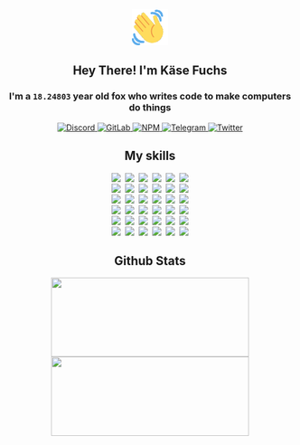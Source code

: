 <div><p align=center><img src=./resources/images/wave.gif width=64px height=64px></p><h2 align=center>Hey There! I'm Käse Fuchs</h2><h3 align=center>I'm a <code>18.24803</code> year old fox who writes code to make computers do things</h3><p align=center><a href=https://discord.com/users/507526681125322772><img alt=Discord src="https://img.shields.io/badge/Discord-5865F2?logo=discord&logoColor=white&style=flat-square#1ebb0edd8f9889d6a322c7431b546c9f"> </a><a href=https://gitlab.com/kasefuchs><img alt=GitLab src="https://img.shields.io/badge/GitLab-330F63?logo=gitlab&logoColor=white&style=flat-square#1ebb0edd8f9889d6a322c7431b546c9f"> </a><a href=https://npmjs.com/~kasefuchs><img alt=NPM src="https://img.shields.io/badge/NPM-CB3837?logo=npm&logoColor=white&style=flat-square#1ebb0edd8f9889d6a322c7431b546c9f"> </a><a href=https://t.me/kasefuchs><img alt=Telegram src="https://img.shields.io/badge/Telegram-2CA5E0?logo=telegram&logoColor=white&style=flat-square#1ebb0edd8f9889d6a322c7431b546c9f"> </a><a href=https://twitter.com/kasefuchs><img alt=Twitter src="https://img.shields.io/badge/Twitter-1DA1F2?logo=twitter&logoColor=white&style=flat-square#1ebb0edd8f9889d6a322c7431b546c9f"></a></p><h2 align=center>My skills</h2><p align=center><a href=https://aws.amazon.com/ ><picture><source srcset="https://skillicons.dev/icons?i=aws&theme=dark#1ebb0edd8f9889d6a322c7431b546c9f" media="(prefers-color-scheme: dark)"><source srcset="https://skillicons.dev/icons?i=aws&theme=light#1ebb0edd8f9889d6a322c7431b546c9f" media="(prefers-color-scheme: light), (prefers-color-scheme: no-preference)"><img src="https://skillicons.dev/icons?i=aws&theme=light#1ebb0edd8f9889d6a322c7431b546c9f"></picture></a>&nbsp;&nbsp;<a href=https://en.wikipedia.org/wiki/Bash_(Unix_shell)><picture><source srcset="https://skillicons.dev/icons?i=bash&theme=dark#1ebb0edd8f9889d6a322c7431b546c9f" media="(prefers-color-scheme: dark)"><source srcset="https://skillicons.dev/icons?i=bash&theme=light#1ebb0edd8f9889d6a322c7431b546c9f" media="(prefers-color-scheme: light), (prefers-color-scheme: no-preference)"><img src="https://skillicons.dev/icons?i=bash&theme=light#1ebb0edd8f9889d6a322c7431b546c9f"></picture></a>&nbsp;&nbsp;<a href=https://discord.com/developers/docs><picture><source srcset="https://skillicons.dev/icons?i=bots&theme=dark#1ebb0edd8f9889d6a322c7431b546c9f" media="(prefers-color-scheme: dark)"><source srcset="https://skillicons.dev/icons?i=bots&theme=light#1ebb0edd8f9889d6a322c7431b546c9f" media="(prefers-color-scheme: light), (prefers-color-scheme: no-preference)"><img src="https://skillicons.dev/icons?i=bots&theme=light#1ebb0edd8f9889d6a322c7431b546c9f"></picture></a>&nbsp;&nbsp;<a href=https://www.cloudflare.com/ ><picture><source srcset="https://skillicons.dev/icons?i=cloudflare&theme=dark#1ebb0edd8f9889d6a322c7431b546c9f" media="(prefers-color-scheme: dark)"><source srcset="https://skillicons.dev/icons?i=cloudflare&theme=light#1ebb0edd8f9889d6a322c7431b546c9f" media="(prefers-color-scheme: light), (prefers-color-scheme: no-preference)"><img src="https://skillicons.dev/icons?i=cloudflare&theme=light#1ebb0edd8f9889d6a322c7431b546c9f"></picture></a>&nbsp;&nbsp;<a href=https://en.wikipedia.org/wiki/CSS><picture><source srcset="https://skillicons.dev/icons?i=css&theme=dark#1ebb0edd8f9889d6a322c7431b546c9f" media="(prefers-color-scheme: dark)"><source srcset="https://skillicons.dev/icons?i=css&theme=light#1ebb0edd8f9889d6a322c7431b546c9f" media="(prefers-color-scheme: light), (prefers-color-scheme: no-preference)"><img src="https://skillicons.dev/icons?i=css&theme=light#1ebb0edd8f9889d6a322c7431b546c9f"></picture></a>&nbsp;&nbsp;<a href=https://www.docker.com/ ><picture><source srcset="https://skillicons.dev/icons?i=docker&theme=dark#1ebb0edd8f9889d6a322c7431b546c9f" media="(prefers-color-scheme: dark)"><source srcset="https://skillicons.dev/icons?i=docker&theme=light#1ebb0edd8f9889d6a322c7431b546c9f" media="(prefers-color-scheme: light), (prefers-color-scheme: no-preference)"><img src="https://skillicons.dev/icons?i=docker&theme=light#1ebb0edd8f9889d6a322c7431b546c9f"></picture></a><br><a href=https://www.electronjs.org/ ><picture><source srcset="https://skillicons.dev/icons?i=electron&theme=dark#1ebb0edd8f9889d6a322c7431b546c9f" media="(prefers-color-scheme: dark)"><source srcset="https://skillicons.dev/icons?i=electron&theme=light#1ebb0edd8f9889d6a322c7431b546c9f" media="(prefers-color-scheme: light), (prefers-color-scheme: no-preference)"><img src="https://skillicons.dev/icons?i=electron&theme=light#1ebb0edd8f9889d6a322c7431b546c9f"></picture></a>&nbsp;&nbsp;<a href=https://expressjs.com/ ><picture><source srcset="https://skillicons.dev/icons?i=express&theme=dark#1ebb0edd8f9889d6a322c7431b546c9f" media="(prefers-color-scheme: dark)"><source srcset="https://skillicons.dev/icons?i=express&theme=light#1ebb0edd8f9889d6a322c7431b546c9f" media="(prefers-color-scheme: light), (prefers-color-scheme: no-preference)"><img src="https://skillicons.dev/icons?i=express&theme=light#1ebb0edd8f9889d6a322c7431b546c9f"></picture></a>&nbsp;&nbsp;<a href=https://www.figma.com/ ><picture><source srcset="https://skillicons.dev/icons?i=figma&theme=dark#1ebb0edd8f9889d6a322c7431b546c9f" media="(prefers-color-scheme: dark)"><source srcset="https://skillicons.dev/icons?i=figma&theme=light#1ebb0edd8f9889d6a322c7431b546c9f" media="(prefers-color-scheme: light), (prefers-color-scheme: no-preference)"><img src="https://skillicons.dev/icons?i=figma&theme=light#1ebb0edd8f9889d6a322c7431b546c9f"></picture></a>&nbsp;&nbsp;<a href=https://firebase.google.com/ ><picture><source srcset="https://skillicons.dev/icons?i=firebase&theme=dark#1ebb0edd8f9889d6a322c7431b546c9f" media="(prefers-color-scheme: dark)"><source srcset="https://skillicons.dev/icons?i=firebase&theme=light#1ebb0edd8f9889d6a322c7431b546c9f" media="(prefers-color-scheme: light), (prefers-color-scheme: no-preference)"><img src="https://skillicons.dev/icons?i=firebase&theme=light#1ebb0edd8f9889d6a322c7431b546c9f"></picture></a>&nbsp;&nbsp;<a href=https://flask.palletsprojects.com/ ><picture><source srcset="https://skillicons.dev/icons?i=flask&theme=dark#1ebb0edd8f9889d6a322c7431b546c9f" media="(prefers-color-scheme: dark)"><source srcset="https://skillicons.dev/icons?i=flask&theme=light#1ebb0edd8f9889d6a322c7431b546c9f" media="(prefers-color-scheme: light), (prefers-color-scheme: no-preference)"><img src="https://skillicons.dev/icons?i=flask&theme=light#1ebb0edd8f9889d6a322c7431b546c9f"></picture></a>&nbsp;&nbsp;<a href=https://cloud.google.com/ ><picture><source srcset="https://skillicons.dev/icons?i=gcp&theme=dark#1ebb0edd8f9889d6a322c7431b546c9f" media="(prefers-color-scheme: dark)"><source srcset="https://skillicons.dev/icons?i=gcp&theme=light#1ebb0edd8f9889d6a322c7431b546c9f" media="(prefers-color-scheme: light), (prefers-color-scheme: no-preference)"><img src="https://skillicons.dev/icons?i=gcp&theme=light#1ebb0edd8f9889d6a322c7431b546c9f"></picture></a><br><a href=https://git-scm.com/ ><picture><source srcset="https://skillicons.dev/icons?i=git&theme=dark#1ebb0edd8f9889d6a322c7431b546c9f" media="(prefers-color-scheme: dark)"><source srcset="https://skillicons.dev/icons?i=git&theme=light#1ebb0edd8f9889d6a322c7431b546c9f" media="(prefers-color-scheme: light), (prefers-color-scheme: no-preference)"><img src="https://skillicons.dev/icons?i=git&theme=light#1ebb0edd8f9889d6a322c7431b546c9f"></picture></a>&nbsp;&nbsp;<a href=https://github.com/ ><picture><source srcset="https://skillicons.dev/icons?i=github&theme=dark#1ebb0edd8f9889d6a322c7431b546c9f" media="(prefers-color-scheme: dark)"><source srcset="https://skillicons.dev/icons?i=github&theme=light#1ebb0edd8f9889d6a322c7431b546c9f" media="(prefers-color-scheme: light), (prefers-color-scheme: no-preference)"><img src="https://skillicons.dev/icons?i=github&theme=light#1ebb0edd8f9889d6a322c7431b546c9f"></picture></a>&nbsp;&nbsp;<a href=https://gitlab.com/ ><picture><source srcset="https://skillicons.dev/icons?i=gitlab&theme=dark#1ebb0edd8f9889d6a322c7431b546c9f" media="(prefers-color-scheme: dark)"><source srcset="https://skillicons.dev/icons?i=gitlab&theme=light#1ebb0edd8f9889d6a322c7431b546c9f" media="(prefers-color-scheme: light), (prefers-color-scheme: no-preference)"><img src="https://skillicons.dev/icons?i=gitlab&theme=light#1ebb0edd8f9889d6a322c7431b546c9f"></picture></a>&nbsp;&nbsp;<a href=https://www.heroku.com/ ><picture><source srcset="https://skillicons.dev/icons?i=heroku&theme=dark#1ebb0edd8f9889d6a322c7431b546c9f" media="(prefers-color-scheme: dark)"><source srcset="https://skillicons.dev/icons?i=heroku&theme=light#1ebb0edd8f9889d6a322c7431b546c9f" media="(prefers-color-scheme: light), (prefers-color-scheme: no-preference)"><img src="https://skillicons.dev/icons?i=heroku&theme=light#1ebb0edd8f9889d6a322c7431b546c9f"></picture></a>&nbsp;&nbsp;<a href=https://en.wikipedia.org/wiki/HTML><picture><source srcset="https://skillicons.dev/icons?i=html&theme=dark#1ebb0edd8f9889d6a322c7431b546c9f" media="(prefers-color-scheme: dark)"><source srcset="https://skillicons.dev/icons?i=html&theme=light#1ebb0edd8f9889d6a322c7431b546c9f" media="(prefers-color-scheme: light), (prefers-color-scheme: no-preference)"><img src="https://skillicons.dev/icons?i=html&theme=light#1ebb0edd8f9889d6a322c7431b546c9f"></picture></a>&nbsp;&nbsp;<a href=https://en.wikipedia.org/wiki/JavaScript><picture><source srcset="https://skillicons.dev/icons?i=js&theme=dark#1ebb0edd8f9889d6a322c7431b546c9f" media="(prefers-color-scheme: dark)"><source srcset="https://skillicons.dev/icons?i=js&theme=light#1ebb0edd8f9889d6a322c7431b546c9f" media="(prefers-color-scheme: light), (prefers-color-scheme: no-preference)"><img src="https://skillicons.dev/icons?i=js&theme=light#1ebb0edd8f9889d6a322c7431b546c9f"></picture></a><br><a href=https://en.wikipedia.org/wiki/Linux><picture><source srcset="https://skillicons.dev/icons?i=linux&theme=dark#1ebb0edd8f9889d6a322c7431b546c9f" media="(prefers-color-scheme: dark)"><source srcset="https://skillicons.dev/icons?i=linux&theme=light#1ebb0edd8f9889d6a322c7431b546c9f" media="(prefers-color-scheme: light), (prefers-color-scheme: no-preference)"><img src="https://skillicons.dev/icons?i=linux&theme=light#1ebb0edd8f9889d6a322c7431b546c9f"></picture></a>&nbsp;&nbsp;<a href=https://mui.com/ ><picture><source srcset="https://skillicons.dev/icons?i=materialui&theme=dark#1ebb0edd8f9889d6a322c7431b546c9f" media="(prefers-color-scheme: dark)"><source srcset="https://skillicons.dev/icons?i=materialui&theme=light#1ebb0edd8f9889d6a322c7431b546c9f" media="(prefers-color-scheme: light), (prefers-color-scheme: no-preference)"><img src="https://skillicons.dev/icons?i=materialui&theme=light#1ebb0edd8f9889d6a322c7431b546c9f"></picture></a>&nbsp;&nbsp;<a href=https://en.wikipedia.org/wiki/Markdown><picture><source srcset="https://skillicons.dev/icons?i=md&theme=dark#1ebb0edd8f9889d6a322c7431b546c9f" media="(prefers-color-scheme: dark)"><source srcset="https://skillicons.dev/icons?i=md&theme=light#1ebb0edd8f9889d6a322c7431b546c9f" media="(prefers-color-scheme: light), (prefers-color-scheme: no-preference)"><img src="https://skillicons.dev/icons?i=md&theme=light#1ebb0edd8f9889d6a322c7431b546c9f"></picture></a>&nbsp;&nbsp;<a href=https://www.mongodb.com/ ><picture><source srcset="https://skillicons.dev/icons?i=mongodb&theme=dark#1ebb0edd8f9889d6a322c7431b546c9f" media="(prefers-color-scheme: dark)"><source srcset="https://skillicons.dev/icons?i=mongodb&theme=light#1ebb0edd8f9889d6a322c7431b546c9f" media="(prefers-color-scheme: light), (prefers-color-scheme: no-preference)"><img src="https://skillicons.dev/icons?i=mongodb&theme=light#1ebb0edd8f9889d6a322c7431b546c9f"></picture></a>&nbsp;&nbsp;<a href=https://www.mysql.com/ ><picture><source srcset="https://skillicons.dev/icons?i=mysql&theme=dark#1ebb0edd8f9889d6a322c7431b546c9f" media="(prefers-color-scheme: dark)"><source srcset="https://skillicons.dev/icons?i=mysql&theme=light#1ebb0edd8f9889d6a322c7431b546c9f" media="(prefers-color-scheme: light), (prefers-color-scheme: no-preference)"><img src="https://skillicons.dev/icons?i=mysql&theme=light#1ebb0edd8f9889d6a322c7431b546c9f"></picture></a>&nbsp;&nbsp;<a href=https://nextjs.org/ ><picture><source srcset="https://skillicons.dev/icons?i=nextjs&theme=dark#1ebb0edd8f9889d6a322c7431b546c9f" media="(prefers-color-scheme: dark)"><source srcset="https://skillicons.dev/icons?i=nextjs&theme=light#1ebb0edd8f9889d6a322c7431b546c9f" media="(prefers-color-scheme: light), (prefers-color-scheme: no-preference)"><img src="https://skillicons.dev/icons?i=nextjs&theme=light#1ebb0edd8f9889d6a322c7431b546c9f"></picture></a><br><a href=https://nodejs.org/en/ ><picture><source srcset="https://skillicons.dev/icons?i=nodejs&theme=dark#1ebb0edd8f9889d6a322c7431b546c9f" media="(prefers-color-scheme: dark)"><source srcset="https://skillicons.dev/icons?i=nodejs&theme=light#1ebb0edd8f9889d6a322c7431b546c9f" media="(prefers-color-scheme: light), (prefers-color-scheme: no-preference)"><img src="https://skillicons.dev/icons?i=nodejs&theme=light#1ebb0edd8f9889d6a322c7431b546c9f"></picture></a>&nbsp;&nbsp;<a href=https://www.postgresql.org/ ><picture><source srcset="https://skillicons.dev/icons?i=postgres&theme=dark#1ebb0edd8f9889d6a322c7431b546c9f" media="(prefers-color-scheme: dark)"><source srcset="https://skillicons.dev/icons?i=postgres&theme=light#1ebb0edd8f9889d6a322c7431b546c9f" media="(prefers-color-scheme: light), (prefers-color-scheme: no-preference)"><img src="https://skillicons.dev/icons?i=postgres&theme=light#1ebb0edd8f9889d6a322c7431b546c9f"></picture></a>&nbsp;&nbsp;<a href=https://learn.microsoft.com/en-us/powershell/ ><picture><source srcset="https://skillicons.dev/icons?i=powershell&theme=dark#1ebb0edd8f9889d6a322c7431b546c9f" media="(prefers-color-scheme: dark)"><source srcset="https://skillicons.dev/icons?i=powershell&theme=light#1ebb0edd8f9889d6a322c7431b546c9f" media="(prefers-color-scheme: light), (prefers-color-scheme: no-preference)"><img src="https://skillicons.dev/icons?i=powershell&theme=light#1ebb0edd8f9889d6a322c7431b546c9f"></picture></a>&nbsp;&nbsp;<a href=https://www.python.org/ ><picture><source srcset="https://skillicons.dev/icons?i=py&theme=dark#1ebb0edd8f9889d6a322c7431b546c9f" media="(prefers-color-scheme: dark)"><source srcset="https://skillicons.dev/icons?i=py&theme=light#1ebb0edd8f9889d6a322c7431b546c9f" media="(prefers-color-scheme: light), (prefers-color-scheme: no-preference)"><img src="https://skillicons.dev/icons?i=py&theme=light#1ebb0edd8f9889d6a322c7431b546c9f"></picture></a>&nbsp;&nbsp;<a href=https://www.raspberrypi.org/ ><picture><source srcset="https://skillicons.dev/icons?i=raspberrypi&theme=dark#1ebb0edd8f9889d6a322c7431b546c9f" media="(prefers-color-scheme: dark)"><source srcset="https://skillicons.dev/icons?i=raspberrypi&theme=light#1ebb0edd8f9889d6a322c7431b546c9f" media="(prefers-color-scheme: light), (prefers-color-scheme: no-preference)"><img src="https://skillicons.dev/icons?i=raspberrypi&theme=light#1ebb0edd8f9889d6a322c7431b546c9f"></picture></a>&nbsp;&nbsp;<a href=https://reactjs.org/ ><picture><source srcset="https://skillicons.dev/icons?i=react&theme=dark#1ebb0edd8f9889d6a322c7431b546c9f" media="(prefers-color-scheme: dark)"><source srcset="https://skillicons.dev/icons?i=react&theme=light#1ebb0edd8f9889d6a322c7431b546c9f" media="(prefers-color-scheme: light), (prefers-color-scheme: no-preference)"><img src="https://skillicons.dev/icons?i=react&theme=light#1ebb0edd8f9889d6a322c7431b546c9f"></picture></a><br><a href=https://redux.js.org/ ><picture><source srcset="https://skillicons.dev/icons?i=redux&theme=dark#1ebb0edd8f9889d6a322c7431b546c9f" media="(prefers-color-scheme: dark)"><source srcset="https://skillicons.dev/icons?i=redux&theme=light#1ebb0edd8f9889d6a322c7431b546c9f" media="(prefers-color-scheme: light), (prefers-color-scheme: no-preference)"><img src="https://skillicons.dev/icons?i=redux&theme=light#1ebb0edd8f9889d6a322c7431b546c9f"></picture></a>&nbsp;&nbsp;<a href=https://en.wikipedia.org/wiki/Regular_expression><picture><source srcset="https://skillicons.dev/icons?i=regex&theme=dark#1ebb0edd8f9889d6a322c7431b546c9f" media="(prefers-color-scheme: dark)"><source srcset="https://skillicons.dev/icons?i=regex&theme=light#1ebb0edd8f9889d6a322c7431b546c9f" media="(prefers-color-scheme: light), (prefers-color-scheme: no-preference)"><img src="https://skillicons.dev/icons?i=regex&theme=light#1ebb0edd8f9889d6a322c7431b546c9f"></picture></a>&nbsp;&nbsp;<a href=https://en.wikipedia.org/wiki/Sass_(stylesheet_language)><picture><source srcset="https://skillicons.dev/icons?i=sass&theme=dark#1ebb0edd8f9889d6a322c7431b546c9f" media="(prefers-color-scheme: dark)"><source srcset="https://skillicons.dev/icons?i=sass&theme=light#1ebb0edd8f9889d6a322c7431b546c9f" media="(prefers-color-scheme: light), (prefers-color-scheme: no-preference)"><img src="https://skillicons.dev/icons?i=sass&theme=light#1ebb0edd8f9889d6a322c7431b546c9f"></picture></a>&nbsp;&nbsp;<a href=https://www.typescriptlang.org/ ><picture><source srcset="https://skillicons.dev/icons?i=ts&theme=dark#1ebb0edd8f9889d6a322c7431b546c9f" media="(prefers-color-scheme: dark)"><source srcset="https://skillicons.dev/icons?i=ts&theme=light#1ebb0edd8f9889d6a322c7431b546c9f" media="(prefers-color-scheme: light), (prefers-color-scheme: no-preference)"><img src="https://skillicons.dev/icons?i=ts&theme=light#1ebb0edd8f9889d6a322c7431b546c9f"></picture></a>&nbsp;&nbsp;<a href=https://unity.com/ ><picture><source srcset="https://skillicons.dev/icons?i=unity&theme=dark#1ebb0edd8f9889d6a322c7431b546c9f" media="(prefers-color-scheme: dark)"><source srcset="https://skillicons.dev/icons?i=unity&theme=light#1ebb0edd8f9889d6a322c7431b546c9f" media="(prefers-color-scheme: light), (prefers-color-scheme: no-preference)"><img src="https://skillicons.dev/icons?i=unity&theme=light#1ebb0edd8f9889d6a322c7431b546c9f"></picture></a>&nbsp;&nbsp;<a href=https://workers.cloudflare.com/ ><picture><source srcset="https://skillicons.dev/icons?i=workers&theme=dark#1ebb0edd8f9889d6a322c7431b546c9f" media="(prefers-color-scheme: dark)"><source srcset="https://skillicons.dev/icons?i=workers&theme=light#1ebb0edd8f9889d6a322c7431b546c9f" media="(prefers-color-scheme: light), (prefers-color-scheme: no-preference)"><img src="https://skillicons.dev/icons?i=workers&theme=light#1ebb0edd8f9889d6a322c7431b546c9f"></picture></a><br></p><h2 align=center>Github Stats</h2><p align=center><picture><source srcset="https://github-readme-stats-kasefuchs.vercel.app/api/?count_private=true&hide_border=true&hide_rank=true&line_height=20&hide_title=true&username=Kasefuchs&theme=dark#1ebb0edd8f9889d6a322c7431b546c9f" media="(prefers-color-scheme: dark)"><source srcset="https://github-readme-stats-kasefuchs.vercel.app/api/?count_private=true&hide_border=true&hide_rank=true&line_height=20&hide_title=true&username=Kasefuchs&theme=light#1ebb0edd8f9889d6a322c7431b546c9f" media="(prefers-color-scheme: light), (prefers-color-scheme: no-preference)"><img align=middle width=350 height=140 src="https://github-readme-stats-kasefuchs.vercel.app/api/?count_private=true&hide_border=true&hide_rank=true&line_height=20&hide_title=true&username=Kasefuchs&theme=light#1ebb0edd8f9889d6a322c7431b546c9f"></picture><picture><source srcset="https://github-readme-stats-kasefuchs.vercel.app/api/top-langs/?count_private=true&hide_border=true&layout=compact&username=Kasefuchs&theme=dark#1ebb0edd8f9889d6a322c7431b546c9f" media="(prefers-color-scheme: dark)"><source srcset="https://github-readme-stats-kasefuchs.vercel.app/api/top-langs/?count_private=true&hide_border=true&layout=compact&username=Kasefuchs&theme=light#1ebb0edd8f9889d6a322c7431b546c9f" media="(prefers-color-scheme: light), (prefers-color-scheme: no-preference)"><img align=middle width=350 height=140 src="https://github-readme-stats-kasefuchs.vercel.app/api/top-langs/?count_private=true&hide_border=true&layout=compact&username=Kasefuchs&theme=light#1ebb0edd8f9889d6a322c7431b546c9f"></picture></p><img src="https://hit.yhype.me/github/profile?user_id=64592097#1ebb0edd8f9889d6a322c7431b546c9f" alt=""></div>